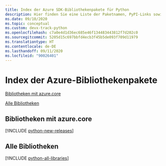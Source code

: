 ```yaml
---
title: Index der Azure SDK-Bibliothekenpakete für Python
description: Hier finden Sie eine Liste der Paketnamen, PyPI-Links sowie Links zu Dokumentationen und Quellcode für alle Bibliotheken im Azure SDK für Python.
ms.date: 09/10/2020
ms.topic: conceptual
ms.custom: devx-track-python
ms.openlocfilehash: c7a0e4d1d36ec685e46f134483443812f7d202c0
ms.sourcegitcommit: 5205d15c697bbfd4ecb3f45b5de093f709d11979
ms.translationtype: HT
ms.contentlocale: de-DE
ms.lasthandoff: 09/11/2020
ms.locfileid: "90026401"
---
```

# <a name="azure-libraries-package-index"></a>Index der Azure-Bibliothekenpakete

[Bibliotheken mit azure.core](#libraries-using-azurecore)

[Alle Bibliotheken](#all-libraries)

## <a name="libraries-using-azurecore"></a>Bibliotheken mit azure.core

[!INCLUDE [python-new-releases](../includes/python-new.md)]

## <a name="all-libraries"></a>Alle Bibliotheken

[!INCLUDE [python-all-libraries](../includes/python-all.md)]
